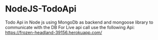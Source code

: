 # NodeJS-TodoApi
Todo Api in Node js using MongoDb as backend and mongoose library to communicate with the DB
For Live api call use the following Api:
https://frozen-headland-39156.herokuapp.com/
